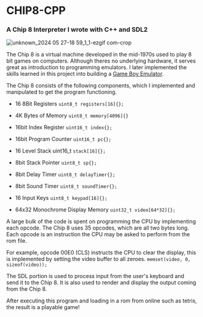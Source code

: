 # CHIP8-CPP
### A Chip 8 Interpreter I wrote with C++ and SDL2


![unknown_2024 05 27-18 59_1_1-ezgif com-crop](https://github.com/Sulaimanqazi/CHIP8-CPP/assets/109396075/591cf720-122f-4473-b59d-588a1975f53f)


The Chip 8 is a virtual machine developed in the mid-1970s used to play 8 bit games on computers. Although theres no underlying hardware, it serves great as introduction to programming emulators. I later implemented the skills learned in this project into building a [Game Boy Emulator](https://github.com/Sulaimanqazi/Game-Boy-Emulator).

The Chip 8 consists of the following components, which I implemented and manipulated to get the program functioning. 

* 16 8Bit Registers `uint8_t registers[16]{};`

* 4K Bytes of Memory `uint8_t memory[4096]{}`

* 16bit Index Register `uint16_t index{};`

* 16bit Program Counter `uint16_t pc{};`

* 16 Level Stack uint16_t `stack[16]{};`

* 8bit Stack Pointer `uint8_t sp{};`

* 8bit Delay Timer `uint8_t delayTimer{};`

* 8bit Sound Timer `uint8_t soundTimer{};`

* 16 Input Keys `uint8_t keypad[16]{};`

* 64x32 Monochrome Display Memory `uint32_t video[64*32]{};`


A large bulk of the code is spent on programming the CPU by implementing each opcode. The Chip 8 uses 35 opcodes, which are all two bytes long. Each opcode is an instruction the CPU may be asked to perform from the rom file.

For example, opcode 00E0 (CLS) instructs the CPU to clear the display, this is implemented by setting the video buffer to all zeroes. `memset(video, 0, sizeof(video));`

The SDL portion is used to process input from the user's keyboard and send it to the Chip 8. It is also used to render and display the output coming from the Chip 8.

After executing this program and loading in a rom from online such as tetris, the result is a playable game!

